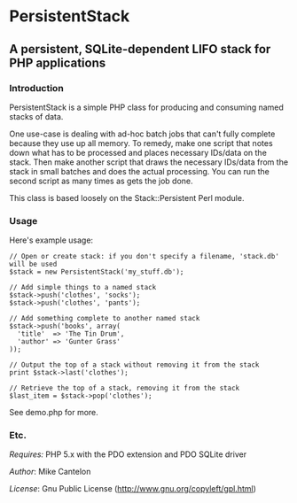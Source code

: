 PersistentStack
===

A persistent, SQLite-dependent LIFO stack for PHP applications
---

### Introduction

PersistentStack is a simple PHP class for producing and consuming named
stacks of data.

One use-case is dealing with ad-hoc batch jobs that can't fully complete
because they use up all memory. To remedy, make one script that notes down
what has to be processed and places necessary IDs/data on the stack. Then make
another script that draws the necessary IDs/data from the stack in small
batches and does the actual processing. You can run the second script as many
times as gets the job done.

This class is based loosely on the Stack::Persistent Perl module.

### Usage

Here's example usage:

    // Open or create stack: if you don't specify a filename, 'stack.db' will be used
    $stack = new PersistentStack('my_stuff.db');
    
    // Add simple things to a named stack
    $stack->push('clothes', 'socks');
    $stack->push('clothes', 'pants');
    
    // Add something complete to another named stack
    $stack->push('books', array(
      'title'  => 'The Tin Drum',
      'author' => 'Gunter Grass'
    ));
    
    // Output the top of a stack without removing it from the stack
    print $stack->last('clothes');

    // Retrieve the top of a stack, removing it from the stack
    $last_item = $stack->pop('clothes');

See demo.php for more.

### Etc.

*Requires:* PHP 5.x with the PDO extension and PDO SQLite driver

*Author*: Mike Cantelon

*License*: Gnu Public License (http://www.gnu.org/copyleft/gpl.html)
